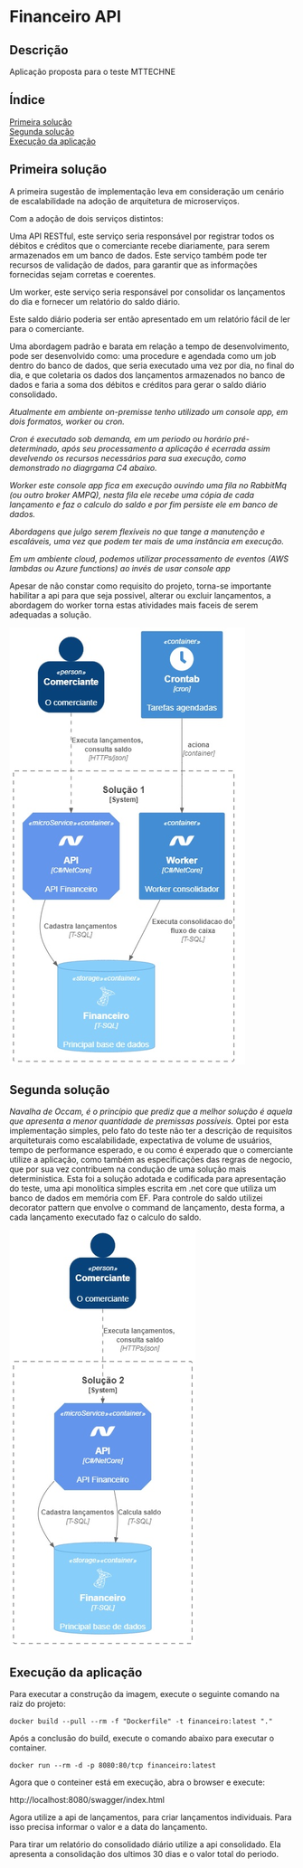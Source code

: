 # Financeiro API

## Descrição
Aplicação proposta para o teste MTTECHNE

## Índice <br/>

[Primeira solução](#Primeira-solução)</br>
[Segunda solução](#Segunda-solução)</br>
[Execução da aplicação](#Execução-da-aplicação)<br/>


## Primeira solução ##

A primeira sugestão de implementação leva em consideração um cenário de escalabilidade na adoção de arquitetura de microserviços.

Com a adoção de dois serviços distintos:

Uma API RESTful, este serviço seria responsável por registrar todos os débitos e créditos que o comerciante recebe diariamente, para serem armazenados em um banco de dados. Este serviço também pode ter recursos de validação de dados, para garantir que as informações fornecidas sejam corretas e coerentes. 

Um worker, este serviço seria responsável por consolidar os lançamentos do dia e fornecer um relatório do saldo diário.

Este saldo diário poderia ser então apresentado em um relatório fácil de ler para o comerciante.

Uma abordagem padrão e barata em relação a tempo de desenvolvimento, pode ser desenvolvido como: uma procedure e agendada como um job dentro do banco de dados, que seria executado uma vez por dia, no final do dia, e que coletaria os dados dos lançamentos armazenados no banco de dados e faria a soma dos débitos e créditos para gerar o saldo diário consolidado.

*Atualmente em ambiente on-premisse tenho utilizado um console app, em dois formatos, worker ou cron.*

*Cron é executado sob demanda, em um periodo ou horário pré-determinado, após seu processamento a aplicação é ecerrada assim develvendo os recursos necessários para sua execução, como demonstrado no diagrgama C4 abaixo.*

*Worker este console app fica em execução ouvindo uma fila no RabbitMq (ou outro broker AMPQ), nesta fila ele recebe uma cópia de cada lançamento e faz o calculo do saldo e por fim persiste ele em banco de dados.*

*Abordagens que julgo serem flexíveis no que tange a manutenção e escaláveis, uma vez que podem ter mais de uma instância em execução.*

*Em um ambiente cloud, podemos utilizar processamento de eventos (AWS lambdas ou Azure functions) ao invés de usar console app*

Apesar de não constar como requisito do projeto, torna-se importante habilitar a api para que seja possivel, alterar ou excluir lançamentos, a abordagem do worker torna estas atividades mais faceis de serem adequadas a solução. 

![Diagrama solução 1](solucao_1.jpg)


## Segunda solução ##

*Navalha de Occam, é o princípio que prediz que a melhor solução é aquela que apresenta a menor quantidade de premissas possíveis.*
Optei por esta implementação simples, pelo fato do teste não ter a descrição de requisitos arquiteturais como escalabilidade, expectativa de volume de usuários, tempo de performance esperado, e ou como é experado que o comerciante utilize a aplicação, como também as  especificações das regras de negocio, que por sua vez contribuem na condução de uma solução mais deterministica.
Esta foi a solução adotada e codificada para apresentação do teste, uma api monolítica 
simples escrita em .net core que utiliza um banco de dados em memória com EF.
Para controle do saldo utilizei decorator pattern que envolve o command de lançamento, desta forma, a cada lançamento executado faz o calculo do saldo.

![](solucao_2.jpg)

## Execução da aplicação ##

Para executar a construção da imagem, execute o seguinte comando na raiz do projeto:

```
docker build --pull --rm -f "Dockerfile" -t financeiro:latest "."
```

Após a conclusão do build, execute o comando abaixo para executar o container.

```
docker run --rm -d -p 8080:80/tcp financeiro:latest
```

Agora que o conteiner está em execução, abra o browser e execute:

http://localhost:8080/swagger/index.html

Agora utilize a api de lançamentos, para criar lançamentos individuais.
Para isso precisa informar o valor e a data do lançamento. 

Para tirar um relatório do consolidado diário utilize a api consolidado.
Ela apresenta a consolidação dos ultimos 30 dias e o valor total do periodo.